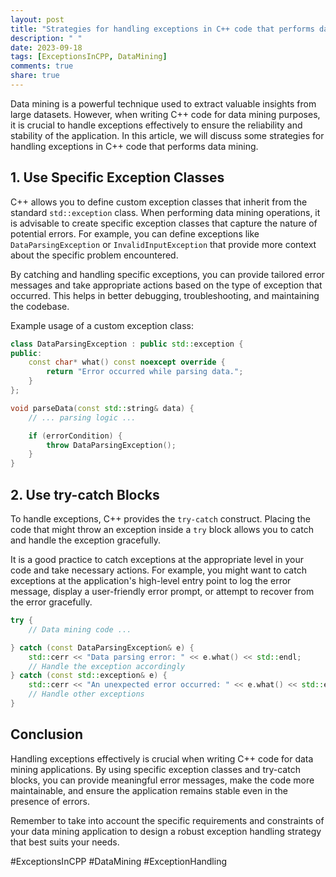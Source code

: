 ```yaml
---
layout: post
title: "Strategies for handling exceptions in C++ code that performs data mining"
description: " "
date: 2023-09-18
tags: [ExceptionsInCPP, DataMining]
comments: true
share: true
---
```


Data mining is a powerful technique used to extract valuable insights from large datasets. However, when writing C++ code for data mining purposes, it is crucial to handle exceptions effectively to ensure the reliability and stability of the application. In this article, we will discuss some strategies for handling exceptions in C++ code that performs data mining.

## 1. Use Specific Exception Classes

C++ allows you to define custom exception classes that inherit from the standard `std::exception` class. When performing data mining operations, it is advisable to create specific exception classes that capture the nature of potential errors. For example, you can define exceptions like `DataParsingException` or `InvalidInputException` that provide more context about the specific problem encountered.

By catching and handling specific exceptions, you can provide tailored error messages and take appropriate actions based on the type of exception that occurred. This helps in better debugging, troubleshooting, and maintaining the codebase.

Example usage of a custom exception class:

```cpp
class DataParsingException : public std::exception {
public:
    const char* what() const noexcept override {
        return "Error occurred while parsing data.";
    }
};

void parseData(const std::string& data) {
    // ... parsing logic ...

    if (errorCondition) {
        throw DataParsingException();
    }
}
```

## 2. Use try-catch Blocks

To handle exceptions, C++ provides the `try-catch` construct. Placing the code that might throw an exception inside a `try` block allows you to catch and handle the exception gracefully.

It is a good practice to catch exceptions at the appropriate level in your code and take necessary actions. For example, you might want to catch exceptions at the application's high-level entry point to log the error message, display a user-friendly error prompt, or attempt to recover from the error gracefully.

```cpp
try {
    // Data mining code ...

} catch (const DataParsingException& e) {
    std::cerr << "Data parsing error: " << e.what() << std::endl;
    // Handle the exception accordingly
} catch (const std::exception& e) {
    std::cerr << "An unexpected error occurred: " << e.what() << std::endl;
    // Handle other exceptions
}
```

## Conclusion

Handling exceptions effectively is crucial when writing C++ code for data mining applications. By using specific exception classes and try-catch blocks, you can provide meaningful error messages, make the code more maintainable, and ensure the application remains stable even in the presence of errors.

Remember to take into account the specific requirements and constraints of your data mining application to design a robust exception handling strategy that best suits your needs.

#ExceptionsInCPP #DataMining #ExceptionHandling